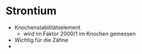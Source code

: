 # Strontium
- Knochenstabilitätselement
	- wird im Faktor 2000/1 im Knochen gemessen
- Wichtig für die Zähne
- 